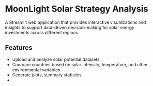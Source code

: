 #  MoonLight Solar Strategy Analysis

A Streamlit web application that provides interactive visualizations and insights to support data-driven decision-making for solar energy investments across different regions.

##  Features

-  Upload and analyze solar potential datasets
-  Compare countries based on solar intensity, temperature, and other environmental variables
-  Generate plots, summary statistics
- 



